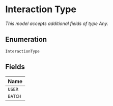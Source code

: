 
# Interaction Type

*This model accepts additional fields of type Any.*

## Enumeration

`InteractionType`

## Fields

| Name |
|  --- |
| `USER` |
| `BATCH` |

